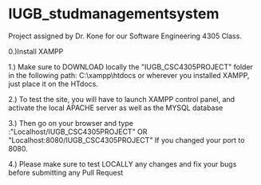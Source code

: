 # IUGB_studmanagementsystem
Project assigned by Dr. Kone for our Software Engineering 4305 Class.


0.)Install XAMPP 


1.) Make sure to DOWNLOAD locally the "IUGB_CSC4305PROJECT" folder in the following path: 
C:\xampp\htdocs or wherever you installed XAMPP, just place it on the HTdocs.


2.) To test the site, you will have to launch XAMPP control panel, and activate the local APACHE server as well as the MYSQL database


3.) Then go on your browser and type :"Localhost/IUGB_CSC4305PROJECT" OR "Localhost:8080/IUGB_CSC4305PROJECT" If you changed your port to 8080.


4.) Please make sure to test LOCALLY any changes and fix your bugs before submitting any Pull Request
